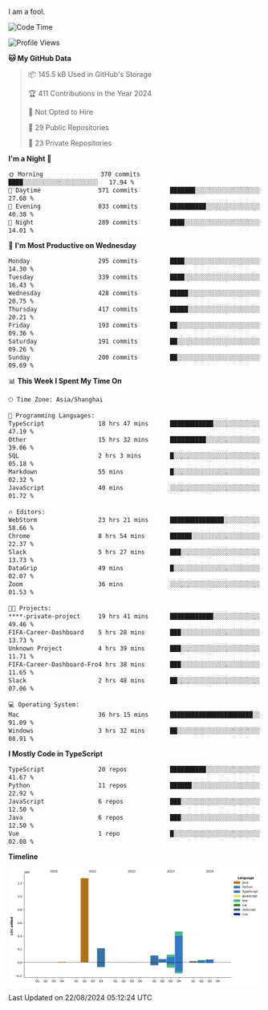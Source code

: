 I am a fool.

<!--START_SECTION:waka-->
![Code Time](http://img.shields.io/badge/Code%20Time-1%2C703%20hrs%2018%20mins-blue)

![Profile Views](http://img.shields.io/badge/Profile%20Views-8-blue)

**🐱 My GitHub Data** 

> 📦 145.5 kB Used in GitHub's Storage 
 > 
> 🏆 411 Contributions in the Year 2024
 > 
> 🚫 Not Opted to Hire
 > 
> 📜 29 Public Repositories 
 > 
> 🔑 23 Private Repositories 
 > 
**I'm a Night 🦉** 

```text
🌞 Morning                370 commits         ████░░░░░░░░░░░░░░░░░░░░░   17.94 % 
🌆 Daytime                571 commits         ███████░░░░░░░░░░░░░░░░░░   27.68 % 
🌃 Evening                833 commits         ██████████░░░░░░░░░░░░░░░   40.38 % 
🌙 Night                  289 commits         ████░░░░░░░░░░░░░░░░░░░░░   14.01 % 
```
📅 **I'm Most Productive on Wednesday** 

```text
Monday                   295 commits         ████░░░░░░░░░░░░░░░░░░░░░   14.30 % 
Tuesday                  339 commits         ████░░░░░░░░░░░░░░░░░░░░░   16.43 % 
Wednesday                428 commits         █████░░░░░░░░░░░░░░░░░░░░   20.75 % 
Thursday                 417 commits         █████░░░░░░░░░░░░░░░░░░░░   20.21 % 
Friday                   193 commits         ██░░░░░░░░░░░░░░░░░░░░░░░   09.36 % 
Saturday                 191 commits         ██░░░░░░░░░░░░░░░░░░░░░░░   09.26 % 
Sunday                   200 commits         ██░░░░░░░░░░░░░░░░░░░░░░░   09.69 % 
```


📊 **This Week I Spent My Time On** 

```text
🕑︎ Time Zone: Asia/Shanghai

💬 Programming Languages: 
TypeScript               18 hrs 47 mins      ████████████░░░░░░░░░░░░░   47.19 % 
Other                    15 hrs 32 mins      ██████████░░░░░░░░░░░░░░░   39.06 % 
SQL                      2 hrs 3 mins        █░░░░░░░░░░░░░░░░░░░░░░░░   05.18 % 
Markdown                 55 mins             █░░░░░░░░░░░░░░░░░░░░░░░░   02.32 % 
JavaScript               40 mins             ░░░░░░░░░░░░░░░░░░░░░░░░░   01.72 % 

🔥 Editors: 
WebStorm                 23 hrs 21 mins      ███████████████░░░░░░░░░░   58.66 % 
Chrome                   8 hrs 54 mins       ██████░░░░░░░░░░░░░░░░░░░   22.37 % 
Slack                    5 hrs 27 mins       ███░░░░░░░░░░░░░░░░░░░░░░   13.73 % 
DataGrip                 49 mins             █░░░░░░░░░░░░░░░░░░░░░░░░   02.07 % 
Zoom                     36 mins             ░░░░░░░░░░░░░░░░░░░░░░░░░   01.53 % 

🐱‍💻 Projects: 
****-private-project     19 hrs 41 mins      ████████████░░░░░░░░░░░░░   49.46 % 
FIFA-Career-Dashboard    5 hrs 28 mins       ███░░░░░░░░░░░░░░░░░░░░░░   13.73 % 
Unknown Project          4 hrs 39 mins       ███░░░░░░░░░░░░░░░░░░░░░░   11.71 % 
FIFA-Career-Dashboard-Fro4 hrs 38 mins       ███░░░░░░░░░░░░░░░░░░░░░░   11.65 % 
Slack                    2 hrs 48 mins       ██░░░░░░░░░░░░░░░░░░░░░░░   07.06 % 

💻 Operating System: 
Mac                      36 hrs 15 mins      ███████████████████████░░   91.09 % 
Windows                  3 hrs 32 mins       ██░░░░░░░░░░░░░░░░░░░░░░░   08.91 % 
```

**I Mostly Code in TypeScript** 

```text
TypeScript               20 repos            ██████████░░░░░░░░░░░░░░░   41.67 % 
Python                   11 repos            ██████░░░░░░░░░░░░░░░░░░░   22.92 % 
JavaScript               6 repos             ███░░░░░░░░░░░░░░░░░░░░░░   12.50 % 
Java                     6 repos             ███░░░░░░░░░░░░░░░░░░░░░░   12.50 % 
Vue                      1 repo              █░░░░░░░░░░░░░░░░░░░░░░░░   02.08 % 
```



**Timeline**

![Lines of Code chart](https://raw.githubusercontent.com/VeejaLiu/VeejaLiu/master/assets/bar_graph.png)


 Last Updated on 22/08/2024 05:12:24 UTC
<!--END_SECTION:waka-->
